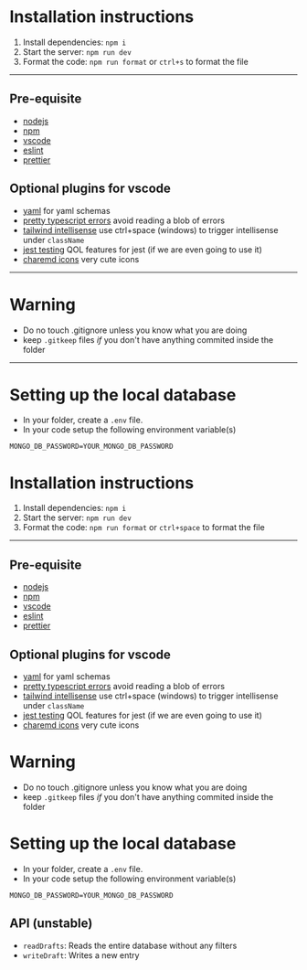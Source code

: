 # Installation instructions
1. Install dependencies: `npm i`
2. Start the server: `npm run dev`
3. Format the code: `npm run format` or `ctrl+s` to format the file
---
## Pre-equisite
* [nodejs](https://nodejs.org/en)
* [npm](https://www.npmjs.com/)
* [vscode](https://www.npmjs.com/)
* [eslint](https://eslint.org/)
* [prettier](https://prettier.io/)
## Optional plugins for vscode
* [yaml](https://marketplace.visualstudio.com/items?itemName=redhat.vscode-yaml) for yaml schemas
* [pretty typescript errors](https://marketplace.visualstudio.com/items?itemName=yoavbls.pretty-ts-errors) avoid reading a blob of errors
* [tailwind intellisense](https://marketplace.visualstudio.com/items?itemName=bradlc.vscode-tailwindcss) use ctrl+space (windows) to trigger intellisense under `className`
* [jest testing](https://marketplace.visualstudio.com/items?itemName=Orta.vscode-jest) QOL features for jest (if we are even going to use it)
* [charemd icons](https://marketplace.visualstudio.com/items?itemName=littensy.charmed-icons) very cute icons
---
# Warning
* Do no touch .gitignore unless you know what you are doing
* keep `.gitkeep` files *if* you don't have anything commited inside the folder
---
# Setting up the local database
* In your folder, create a `.env` file. 
* In your code setup the following environment variable(s)
```env
MONGO_DB_PASSWORD=YOUR_MONGO_DB_PASSWORD
```
# Installation instructions
1. Install dependencies: `npm i`
2. Start the server: `npm run dev`
3. Format the code: `npm run format` or `ctrl+space` to format the file
---
## Pre-equisite
* [nodejs](https://nodejs.org/en)
* [npm](https://www.npmjs.com/)
* [vscode](https://www.npmjs.com/)
* [eslint](https://eslint.org/)
* [prettier](https://prettier.io/)
## Optional plugins for vscode
* [yaml](https://marketplace.visualstudio.com/items?itemName=redhat.vscode-yaml) for yaml schemas
* [pretty typescript errors](https://marketplace.visualstudio.com/items?itemName=yoavbls.pretty-ts-errors) avoid reading a blob of errors
* [tailwind intellisense](https://marketplace.visualstudio.com/items?itemName=bradlc.vscode-tailwindcss) use ctrl+space (windows) to trigger intellisense under `className`
* [jest testing](https://marketplace.visualstudio.com/items?itemName=Orta.vscode-jest) QOL features for jest (if we are even going to use it)
* [charemd icons](https://marketplace.visualstudio.com/items?itemName=littensy.charmed-icons) very cute icons
# Warning
* Do no touch .gitignore unless you know what you are doing
* keep `.gitkeep` files *if* you don't have anything commited inside the folder
# Setting up the local database
* In your folder, create a `.env` file. 
* In your code setup the following environment variable(s)
```env
MONGO_DB_PASSWORD=YOUR_MONGO_DB_PASSWORD
```
## API (unstable)
* `readDrafts`: Reads the entire database without any filters
* `writeDraft`: Writes a new entry

